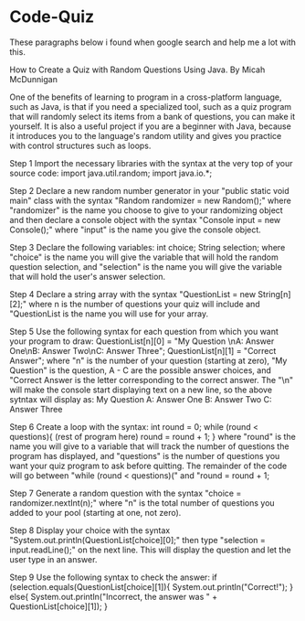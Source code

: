 # Code-Quiz


These paragraphs below i found when google search and help me a lot with this. 

How to Create a Quiz with Random Questions Using Java.
By Micah McDunnigan

One of the benefits of learning to program in a cross-platform language, such as Java, is that if you need a specialized tool, such as a quiz program that will randomly select its items from a bank of questions, you can make it yourself. It is also a useful project if you are a beginner with Java, because it introduces you to the language's random utility and gives you practice with control structures such as loops.

Step 1
Import the necessary libraries with the syntax at the very top of your source code: import java.util.random; import java.io.*;

Step 2
Declare a new random number generator in your "public static void main" class with the syntax "Random randomizer = new Random();" where "randomizer" is the name you choose to give to your randomizing object and then declare a console object with the syntax "Console input = new Console();" where "input" is the name you give the console object.

Step 3
Declare the following variables:
int choice; String selection;
where "choice" is the name you will give the variable that will hold the random question selection, and "selection" is the name you will give the variable that will hold the user's answer selection.

Step 4
Declare a string array with the syntax "QuestionList = new String[n][2];" where n is the number of questions your quiz will include and "QuestionList is the name you will use for your array.

Step 5
Use the following syntax for each question from which you want your program to draw:
QuestionList[n][0] = "My Question \nA: Answer One\nB: Answer Two\nC: Answer Three"; QuestionList[n][1] = "Correct Answer"; where "n" is the number of your question (starting at zero), "My Question" is the question, A - C are the possible answer choices, and "Correct Answer is the letter corresponding to the correct answer. The "\n" will make the console start displaying text on a new line, so the above sytntax will display as:
My Question A: Answer One B: Answer Two C: Answer Three

Step 6
Create a loop with the syntax:
int round = 0; while (round < questions){
(rest of program here)
round = round + 1; }
where "round" is the name you will give to a variable that will track the number of questions the program has displayed, and "questions" is the number of questions you want your quiz program to ask before quitting. The remainder of the code will go between "while (round < questions)(" and "round = round + 1;

Step 7
Generate a random question with the syntax "choice = randomizer.nextInt(n);" where "n" is the total number of questions you added to your pool (starting at one, not zero).

Step 8
Display your choice with the syntax "System.out.println(QuestionList[choice][0];" then type "selection = input.readLine();" on the next line. This will display the question and let the user type in an answer.

Step 9
Use the following syntax to check the answer:
if (selection.equals(QuestionList[choice][1]){ System.out.println("Correct!"); }
else{ System.out.println("Incorrect, the answer was " + QuestionList[choice][1]); }
